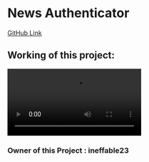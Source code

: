 # News Authenticator

[GitHub Link](https://github.com/ineffable23/DSC-WOW-News-Authenticator)

## Working of this project:


![Alt Text](https://user-images.githubusercontent.com/49369387/102995764-bf55d500-4547-11eb-9219-3420204dcc31.mp4)




### Owner of this Project : ineffable23